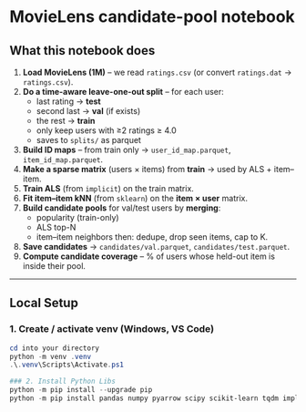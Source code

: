 # MovieLens candidate-pool notebook

## What this notebook does
1. **Load MovieLens (1M)** – we read `ratings.csv` (or convert `ratings.dat` → `ratings.csv`).
2. **Do a time-aware leave-one-out split** – for each user:
   - last rating → **test**
   - second last → **val** (if exists)
   - the rest → **train**
   - only keep users with ≥2 ratings ≥ 4.0
   - saves to `splits/` as parquet
3. **Build ID maps** – from train only → `user_id_map.parquet`, `item_id_map.parquet`.
4. **Make a sparse matrix** (users × items) from **train** → used by ALS + item–item.
5. **Train ALS** (from `implicit`) on the train matrix.
6. **Fit item–item kNN** (from `sklearn`) on the **item × user** matrix.
7. **Build candidate pools** for val/test users by **merging**:
   - popularity (train-only)
   - ALS top-N
   - item–item neighbors
   then: dedupe, drop seen items, cap to K.
8. **Save candidates** → `candidates/val.parquet`, `candidates/test.parquet`.
9. **Compute candidate coverage** – % of users whose held-out item is inside their pool.

---

## Local Setup

### 1. Create / activate venv (Windows, VS Code)
```powershell
cd into your directory
python -m venv .venv
.\.venv\Scripts\Activate.ps1  

### 2. Install Python Libs
python -m pip install --upgrade pip
python -m pip install pandas numpy pyarrow scipy scikit-learn tqdm implicit
